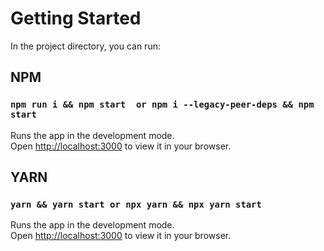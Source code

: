 # Getting Started 

In the project directory, you can run:
## NPM
### `npm run i && npm start  or npm i --legacy-peer-deps && npm start`

Runs the app in the development mode.\
Open [http://localhost:3000](http://localhost:3000) to view it in your browser.

## YARN

### `yarn && yarn start or npx yarn && npx yarn start`

Runs the app in the development mode.\
Open [http://localhost:3000](http://localhost:3000) to view it in your browser.


